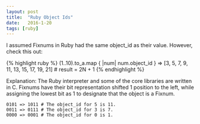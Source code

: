 ```yaml
---
layout: post
title:  "Ruby Object Ids"
date:   2016-1-20
tags: [ruby]
---
```

I assumed Fixnums in Ruby had the same object_id as their value. However, check this out:

{% highlight ruby %}
(1..10).to_a.map { |num| num.object_id }
=> [3, 5, 7, 9, 11, 13, 15, 17, 19, 21] # result = 2N + 1
{% endhighlight %}

Explanation: The Ruby interpreter and some of the core libraries are written in C. Fixnums have their bit representation shifted 1 position to the left, while assigning the lowest bit as 1 to designate that the object is a Fixnum.

```
0101 => 1011 # The object_id for 5 is 11.
0011 => 0111 # The object_id for 3 is 7.
0000 => 0001 # The object_id for 0 is 1.
```